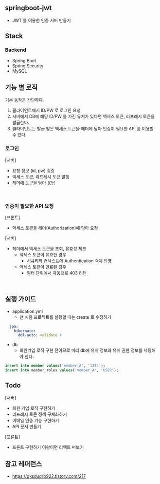 ## springboot-jwt
* JWT 를 이용한 인증 서버 만들기

## Stack
### Backend
* Spring Boot
* Spring Security
* MySQL


## 기능 별 로직
기본 동작은 간단하다.
1. 클라이언트에서 ID/PW 로 로그인 요청
2. 서버에서 DB에 해당 ID/PW 를 가진 유저가 있다면 액세스 토큰, 리프레시 토큰을 발급한다.
3. 클라이언트는 발급 받은 액세스 토큰을 헤더에 담아 인증이 필요한 API 를 이용할 수 있다.


### 로그인
[서버]
* 요청 정보 (id, pw) 검증 
* 액세스 토큰, 리프레시 토큰 발행 
* 헤더에 토큰을 담아 응답
<br/>

### 인증이 필요한 API 요청
[프론트]
* 액세스 토큰을 헤더(Authorization)에 담아 요청

[서버]
* 헤더에서 액세스 토큰을 조회, 유효성 체크
  * 액세스 토큰이 유효한 경우
    * 시큐리티 컨텍스트에 Authentication 객체 반영
  * 액세스 토큰이 만료된 경우
    * 필터 단위에서 자동으로 403 리턴
<br/>

## 실행 가이드
* application.yml 
  * 맨 처음 프로젝트를 실행할 때는 create 로 수정하기
```yaml
  jpa:
    hibernate:
      ddl-auto: validate # 
```

* db
  * 회원가입 로직 구현 전이므로 미리 db에 유저 정보와 유저 권한 정보를 세팅해야 한다.
```sql
insert into member values('member_A', '1234');
insert into member_roles values('member_A', 'USER');
```

## Todo
[서버]
* 회원 가입 로직 구현하기
* 리프레시 토큰 정책 구체화하기
* 이메일 인증 기능 구현하기
* API 문서 만들기

[프론트]
* 프론트 구현하기 이왕이면 리액트 써보기


## 참고 레퍼런스
* https://gksdudrb922.tistory.com/217